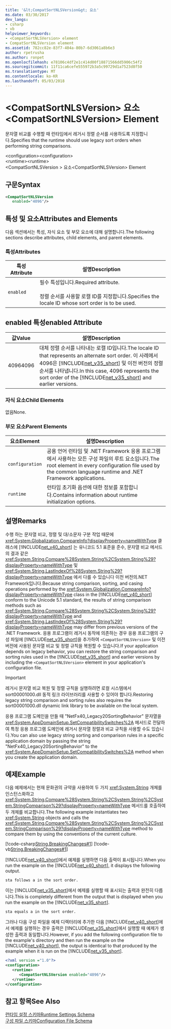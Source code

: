 ```yaml
---
title: '&lt;CompatSortNLSVersion&gt; 요소'
ms.date: 03/30/2017
dev_langs:
- csharp
- vb
helpviewer_keywords:
- <CompatSortNLSVersion> element
- CompatSortNLSVersion element
ms.assetid: 782cc82e-83f7-404a-80b7-6d3061a8b6e3
author: rpetrusha
ms.author: ronpet
ms.openlocfilehash: e78106c4df2e1c414d00f18871566dd5906c54f2
ms.sourcegitcommit: 11f11ca6cefe555972b3a5c99729d1a7523d8f50
ms.translationtype: MT
ms.contentlocale: ko-KR
ms.lasthandoff: 05/03/2018
---
```

# <a name="ltcompatsortnlsversiongt-element"></a><span data-ttu-id="4372f-102">&lt;CompatSortNLSVersion&gt; 요소</span><span class="sxs-lookup"><span data-stu-id="4372f-102">&lt;CompatSortNLSVersion&gt; Element</span></span>
<span data-ttu-id="4372f-103">문자열 비교를 수행할 때 런타임에서 레거시 정렬 순서를 사용하도록 지정합니다.</span><span class="sxs-lookup"><span data-stu-id="4372f-103">Specifies that the runtime should use legacy sort orders when performing string comparisons.</span></span>  
  
 <span data-ttu-id="4372f-104">\<configuration></span><span class="sxs-lookup"><span data-stu-id="4372f-104">\<configuration></span></span>  
<span data-ttu-id="4372f-105">\<runtime></span><span class="sxs-lookup"><span data-stu-id="4372f-105">\<runtime></span></span>  
<span data-ttu-id="4372f-106">\<CompatSortNLSVersion > 요소</span><span class="sxs-lookup"><span data-stu-id="4372f-106">\<CompatSortNLSVersion> Element</span></span>  
  
## <a name="syntax"></a><span data-ttu-id="4372f-107">구문</span><span class="sxs-lookup"><span data-stu-id="4372f-107">Syntax</span></span>  
  
```xml  
<CompatSortNLSVersion    
   enabled="4096"/>  
```  
  
## <a name="attributes-and-elements"></a><span data-ttu-id="4372f-108">특성 및 요소</span><span class="sxs-lookup"><span data-stu-id="4372f-108">Attributes and Elements</span></span>  
 <span data-ttu-id="4372f-109">다음 섹션에서는 특성, 자식 요소 및 부모 요소에 대해 설명합니다.</span><span class="sxs-lookup"><span data-stu-id="4372f-109">The following sections describe attributes, child elements, and parent elements.</span></span>  
  
### <a name="attributes"></a><span data-ttu-id="4372f-110">특성</span><span class="sxs-lookup"><span data-stu-id="4372f-110">Attributes</span></span>  
  
|<span data-ttu-id="4372f-111">특성</span><span class="sxs-lookup"><span data-stu-id="4372f-111">Attribute</span></span>|<span data-ttu-id="4372f-112">설명</span><span class="sxs-lookup"><span data-stu-id="4372f-112">Description</span></span>|  
|---------------|-----------------|  
|`enabled`|<span data-ttu-id="4372f-113">필수 특성입니다.</span><span class="sxs-lookup"><span data-stu-id="4372f-113">Required attribute.</span></span><br /><br /> <span data-ttu-id="4372f-114">정렬 순서를 사용할 로캘 ID를 지정합니다.</span><span class="sxs-lookup"><span data-stu-id="4372f-114">Specifies the locale ID whose sort order is to be used.</span></span>|  
  
## <a name="enabled-attribute"></a><span data-ttu-id="4372f-115">enabled 특성</span><span class="sxs-lookup"><span data-stu-id="4372f-115">enabled Attribute</span></span>  
  
|<span data-ttu-id="4372f-116">값</span><span class="sxs-lookup"><span data-stu-id="4372f-116">Value</span></span>|<span data-ttu-id="4372f-117">설명</span><span class="sxs-lookup"><span data-stu-id="4372f-117">Description</span></span>|  
|-----------|-----------------|  
|<span data-ttu-id="4372f-118">4096</span><span class="sxs-lookup"><span data-stu-id="4372f-118">4096</span></span>|<span data-ttu-id="4372f-119">대체 정렬 순서를 나타내는 로캘 ID입니다.</span><span class="sxs-lookup"><span data-stu-id="4372f-119">The locale ID that represents an alternate sort order.</span></span> <span data-ttu-id="4372f-120">이 사례에서 4096은 [!INCLUDE[net_v35_short](../../../../../includes/net-v35-short-md.md)] 및 이전 버전의 정렬 순서를 나타냅니다.</span><span class="sxs-lookup"><span data-stu-id="4372f-120">In this case, 4096 represents the sort order of the [!INCLUDE[net_v35_short](../../../../../includes/net-v35-short-md.md)] and earlier versions.</span></span>|  
  
### <a name="child-elements"></a><span data-ttu-id="4372f-121">자식 요소</span><span class="sxs-lookup"><span data-stu-id="4372f-121">Child Elements</span></span>  
 <span data-ttu-id="4372f-122">없음</span><span class="sxs-lookup"><span data-stu-id="4372f-122">None.</span></span>  
  
### <a name="parent-elements"></a><span data-ttu-id="4372f-123">부모 요소</span><span class="sxs-lookup"><span data-stu-id="4372f-123">Parent Elements</span></span>  
  
|<span data-ttu-id="4372f-124">요소</span><span class="sxs-lookup"><span data-stu-id="4372f-124">Element</span></span>|<span data-ttu-id="4372f-125">설명</span><span class="sxs-lookup"><span data-stu-id="4372f-125">Description</span></span>|  
|-------------|-----------------|  
|`configuration`|<span data-ttu-id="4372f-126">공용 언어 런타임 및 .NET Framework 응용 프로그램에서 사용하는 모든 구성 파일의 루트 요소입니다.</span><span class="sxs-lookup"><span data-stu-id="4372f-126">The root element in every configuration file used by the common language runtime and .NET Framework applications.</span></span>|  
|`runtime`|<span data-ttu-id="4372f-127">런타임 초기화 옵션에 대한 정보를 포함합니다.</span><span class="sxs-lookup"><span data-stu-id="4372f-127">Contains information about runtime initialization options.</span></span>|  
  
## <a name="remarks"></a><span data-ttu-id="4372f-128">설명</span><span class="sxs-lookup"><span data-stu-id="4372f-128">Remarks</span></span>  
 <span data-ttu-id="4372f-129">수행 하는 문자열 비교, 정렬 및 대/소문자 구분 작업 때문에 <xref:System.Globalization.CompareInfo?displayProperty=nameWithType> 클래스에 [!INCLUDE[net_v40_short](../../../../../includes/net-v40-short-md.md)] 는 유니코드 5.1 표준을 준수, 문자열 비교 메서드의 결과 같은 <xref:System.String.Compare%28System.String%2CSystem.String%29?displayProperty=nameWithType> 및 <xref:System.String.LastIndexOf%28System.String%29?displayProperty=nameWithType> 에서 다를 수 있습니다 이전 버전의.NET Framework입니다.</span><span class="sxs-lookup"><span data-stu-id="4372f-129">Because string comparison, sorting, and casing operations performed by the <xref:System.Globalization.CompareInfo?displayProperty=nameWithType> class in the [!INCLUDE[net_v40_short](../../../../../includes/net-v40-short-md.md)] conform to the Unicode 5.1 standard, the results of string comparison methods such as <xref:System.String.Compare%28System.String%2CSystem.String%29?displayProperty=nameWithType> and <xref:System.String.LastIndexOf%28System.String%29?displayProperty=nameWithType> may differ from previous versions of the .NET Framework.</span></span> <span data-ttu-id="4372f-130">응용 프로그램이 레거시 동작에 의존하는 경우 응용 프로그램의 구성 파일에 [!INCLUDE[net_v35_short](../../../../../includes/net-v35-short-md.md)]을 추가하여 `<CompatSortNLSVersion>` 및 이전 버전에 사용된 문자열 비교 및 정렬 규칙을 복원할 수 있습니다.</span><span class="sxs-lookup"><span data-stu-id="4372f-130">If your application depends on legacy behavior, you can restore the string comparison and sorting rules used in the [!INCLUDE[net_v35_short](../../../../../includes/net-v35-short-md.md)] and earlier versions by including the `<CompatSortNLSVersion>` element in your application's configuration file.</span></span>  
  
> [!IMPORTANT]
>  <span data-ttu-id="4372f-131">레거시 문자열 비교 복원 및 정렬 규칙을 실행하려면 로컬 시스템에서 sort00001000.dll 동적 링크 라이브러리를 사용할 수 있어야 합니다.</span><span class="sxs-lookup"><span data-stu-id="4372f-131">Restoring legacy string comparison and sorting rules also requires the sort00001000.dll dynamic link library to be available on the local system.</span></span>  
  
 <span data-ttu-id="4372f-132">응용 프로그램 도메인을 만들 때 "NetFx40_Legacy20SortingBehavior" 문자열을 <xref:System.AppDomainSetup.SetCompatibilitySwitches%2A> 메서드로 전달하여 특정 응용 프로그램 도메인에 레거시 문자열 정렬과 비교 규칙을 사용할 수도 있습니다.</span><span class="sxs-lookup"><span data-stu-id="4372f-132">You can also use legacy string sorting and comparison rules in a specific application domain by passing the string "NetFx40_Legacy20SortingBehavior" to the <xref:System.AppDomainSetup.SetCompatibilitySwitches%2A> method when you create the application domain.</span></span>  
  
## <a name="example"></a><span data-ttu-id="4372f-133">예제</span><span class="sxs-lookup"><span data-stu-id="4372f-133">Example</span></span>  
 <span data-ttu-id="4372f-134">다음 예제에서는 현재 문화권의 규약을 사용하여 두 가지 <xref:System.String> 개체를 인스턴스화하고 <xref:System.String.Compare%28System.String%2CSystem.String%2CSystem.StringComparison%29?displayProperty=nameWithType> 메서드를 호출하여 두 개체를 비교합니다.</span><span class="sxs-lookup"><span data-stu-id="4372f-134">The following example instantiates two <xref:System.String> objects and calls the <xref:System.String.Compare%28System.String%2CSystem.String%2CSystem.StringComparison%29?displayProperty=nameWithType> method to compare them by using the conventions of the current culture.</span></span>  
  
 [!code-csharp[String.BreakingChanges#1](../../../../../samples/snippets/csharp/VS_Snippets_CLR/string.breakingchanges/cs/example1.cs#1)]
 [!code-vb[String.BreakingChanges#1](../../../../../samples/snippets/visualbasic/VS_Snippets_CLR/string.breakingchanges/vb/example1.vb#1)]  
  
 <span data-ttu-id="4372f-135">[!INCLUDE[net_v40_short](../../../../../includes/net-v40-short-md.md)]에서 예제를 실행하면 다음 출력이 표시됩니다.</span><span class="sxs-lookup"><span data-stu-id="4372f-135">When you run the example on the [!INCLUDE[net_v40_short](../../../../../includes/net-v40-short-md.md)], it displays the following output.</span></span>  
  
```  
sta follows a in the sort order.  
```  
  
 <span data-ttu-id="4372f-136">이는 [!INCLUDE[net_v35_short](../../../../../includes/net-v35-short-md.md)]에서 예제를 실행할 때 표시되는 출력과 완전히 다릅니다.</span><span class="sxs-lookup"><span data-stu-id="4372f-136">This is completely different from the output that is displayed when you run the example on the [!INCLUDE[net_v35_short](../../../../../includes/net-v35-short-md.md)].</span></span>  
  
```  
sta equals a in the sort order.  
```  
  
 <span data-ttu-id="4372f-137">그러나 다음 구성 파일을 예제 디렉터리에 추가한 다음 [!INCLUDE[net_v40_short](../../../../../includes/net-v40-short-md.md)]에서 예제를 실행하는 경우 출력은 [!INCLUDE[net_v35_short](../../../../../includes/net-v35-short-md.md)]에서 실행할 때 예제가 생성한 출력과 동일합니다.</span><span class="sxs-lookup"><span data-stu-id="4372f-137">However, if you add the following configuration file to the example's directory and then run the example on the [!INCLUDE[net_v40_short](../../../../../includes/net-v40-short-md.md)], the output is identical to that produced by the example when it is run on the [!INCLUDE[net_v35_short](../../../../../includes/net-v35-short-md.md)].</span></span>  
  
```xml  
<?xml version ="1.0"?>  
<configuration>  
   <runtime>  
      <CompatSortNLSVersion enabled="4096"/>  
   </runtime>  
</configuration>  
```  
  
## <a name="see-also"></a><span data-ttu-id="4372f-138">참고 항목</span><span class="sxs-lookup"><span data-stu-id="4372f-138">See Also</span></span>  
 [<span data-ttu-id="4372f-139">런타임 설정 스키마</span><span class="sxs-lookup"><span data-stu-id="4372f-139">Runtime Settings Schema</span></span>](../../../../../docs/framework/configure-apps/file-schema/runtime/index.md)  
 [<span data-ttu-id="4372f-140">구성 파일 스키마</span><span class="sxs-lookup"><span data-stu-id="4372f-140">Configuration File Schema</span></span>](../../../../../docs/framework/configure-apps/file-schema/index.md)
